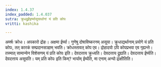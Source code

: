 ```yaml
---
index: 1.4.37
index_padded: 1.4.037
sutra: क्रुधद्रुहैइर्ष्यासूयार्थानां यं प्रति कोपः
vritti: kashika

---
```

अमर्षः क्रोधः। अपकारो द्रोहः। अक्षमा ईर्ष्या। गुणेषु दोषाविष्करनम् असूया। क्रुधाद्यर्थानाम् प्रयोगे यं प्रति कोपः, तत् कारकं सम्प्रदानसञ्ज्ञम् भवति। क्रोधस्तावत् कोप एव। द्रोहादयो ऽपि कोपप्रभवा एव गृह्यन्ते। तस्मात् सामान्येन विशेसणम् यं प्रति कोपः इति। देवदत्ताय क्रुध्यति। देवदत्ताय द्रुह्यति। देवदत्ताय ईर्ष्यति। देवदत्ताय असूयति। यम् प्रति कोपः इति किम्? भार्याम् ईर्ष्यति, मा एनाम् अन्यो द्राक्षीतिति।